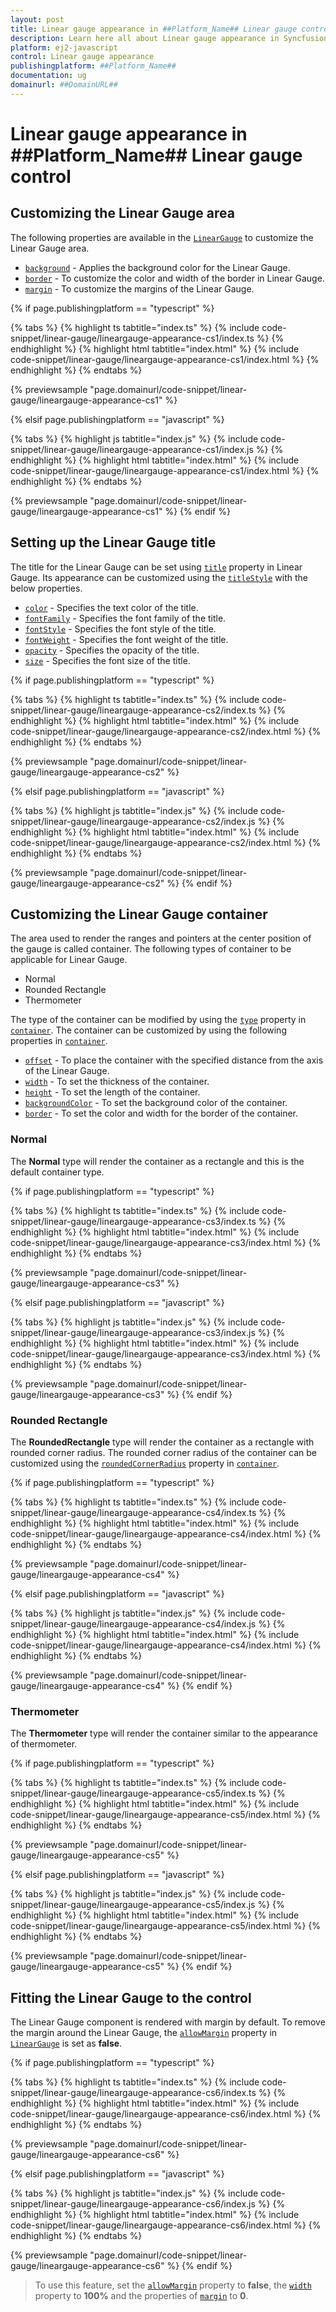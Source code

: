 ```yaml
---
layout: post
title: Linear gauge appearance in ##Platform_Name## Linear gauge control | Syncfusion
description: Learn here all about Linear gauge appearance in Syncfusion ##Platform_Name## Linear gauge control of Syncfusion Essential JS 2 and more.
platform: ej2-javascript
control: Linear gauge appearance 
publishingplatform: ##Platform_Name##
documentation: ug
domainurl: ##DomainURL##
---
```


# Linear gauge appearance in ##Platform_Name## Linear gauge control

## Customizing the Linear Gauge area

The following properties are available in the [`LinearGauge`](../api/linear-gauge/) to customize the Linear Gauge area.

* [`background`](../api/linear-gauge/#background) - Applies the background color for the Linear Gauge.
* [`border`](../api/linear-gauge/#border) - To customize the color and width of the border in Linear Gauge.
* [`margin`](../api/linear-gauge/#margin) - To customize the margins of the Linear Gauge.

{% if page.publishingplatform == "typescript" %}

 {% tabs %}
{% highlight ts tabtitle="index.ts" %}
{% include code-snippet/linear-gauge/lineargauge-appearance-cs1/index.ts %}
{% endhighlight %}
{% highlight html tabtitle="index.html" %}
{% include code-snippet/linear-gauge/lineargauge-appearance-cs1/index.html %}
{% endhighlight %}
{% endtabs %}
        
{% previewsample "page.domainurl/code-snippet/linear-gauge/lineargauge-appearance-cs1" %}

{% elsif page.publishingplatform == "javascript" %}

{% tabs %}
{% highlight js tabtitle="index.js" %}
{% include code-snippet/linear-gauge/lineargauge-appearance-cs1/index.js %}
{% endhighlight %}
{% highlight html tabtitle="index.html" %}
{% include code-snippet/linear-gauge/lineargauge-appearance-cs1/index.html %}
{% endhighlight %}
{% endtabs %}

{% previewsample "page.domainurl/code-snippet/linear-gauge/lineargauge-appearance-cs1" %}
{% endif %}

## Setting up the Linear Gauge title

The title for the Linear Gauge can be set using [`title`](../api/linear-gauge/#title) property in Linear Gauge. Its appearance can be customized using the [`titleStyle`](../api/linear-gauge/#titlestyle) with the below properties.

* [`color`](../api/linear-gauge/fontModel/#color) - Specifies the text color of the title.
* [`fontFamily`](../api/linear-gauge/fontModel/#fontfamily) - Specifies the font family of the title.
* [`fontStyle`](../api/linear-gauge/fontModel/#fontstyle) - Specifies the font style of the title.
* [`fontWeight`](../api/linear-gauge/fontModel/#fontweight) - Specifies the font weight of the title.
* [`opacity`](../api/linear-gauge/fontModel/#opacity) - Specifies the opacity of the title.
* [`size`](../api/linear-gauge/fontModel/#size) - Specifies the font size of the title.

{% if page.publishingplatform == "typescript" %}

 {% tabs %}
{% highlight ts tabtitle="index.ts" %}
{% include code-snippet/linear-gauge/lineargauge-appearance-cs2/index.ts %}
{% endhighlight %}
{% highlight html tabtitle="index.html" %}
{% include code-snippet/linear-gauge/lineargauge-appearance-cs2/index.html %}
{% endhighlight %}
{% endtabs %}
        
{% previewsample "page.domainurl/code-snippet/linear-gauge/lineargauge-appearance-cs2" %}

{% elsif page.publishingplatform == "javascript" %}

{% tabs %}
{% highlight js tabtitle="index.js" %}
{% include code-snippet/linear-gauge/lineargauge-appearance-cs2/index.js %}
{% endhighlight %}
{% highlight html tabtitle="index.html" %}
{% include code-snippet/linear-gauge/lineargauge-appearance-cs2/index.html %}
{% endhighlight %}
{% endtabs %}

{% previewsample "page.domainurl/code-snippet/linear-gauge/lineargauge-appearance-cs2" %}
{% endif %}

## Customizing the Linear Gauge container

The area used to render the ranges and pointers at the center position of the gauge is called container. The following types of container to be applicable for Linear Gauge.

* Normal
* Rounded Rectangle
* Thermometer

The type of the container can be modified by using the [`type`](../api/linear-gauge/containerModel/#type) property in [`container`](../api/linear-gauge/#container). The container can be customized by using the following properties in [`container`](../api/linear-gauge/#container).

* [`offset`](../api/linear-gauge/containerModel/#offset) - To place the container with the specified distance from the axis of the Linear Gauge.
* [`width`](../api/linear-gauge/containerModel/#width) - To set the thickness of the container.
* [`height`](../api/linear-gauge/containerModel/#height) - To set the length of the container.
* [`backgroundColor`](../api/linear-gauge/containerModel/#backgroundcolor) - To set the background color of the container.
* [`border`](../api/linear-gauge/containerModel/#border) - To set the color and width for the border of the container.

### Normal

The **Normal** type will render the container as a rectangle and this is the default container type.

{% if page.publishingplatform == "typescript" %}

 {% tabs %}
{% highlight ts tabtitle="index.ts" %}
{% include code-snippet/linear-gauge/lineargauge-appearance-cs3/index.ts %}
{% endhighlight %}
{% highlight html tabtitle="index.html" %}
{% include code-snippet/linear-gauge/lineargauge-appearance-cs3/index.html %}
{% endhighlight %}
{% endtabs %}
        
{% previewsample "page.domainurl/code-snippet/linear-gauge/lineargauge-appearance-cs3" %}

{% elsif page.publishingplatform == "javascript" %}

{% tabs %}
{% highlight js tabtitle="index.js" %}
{% include code-snippet/linear-gauge/lineargauge-appearance-cs3/index.js %}
{% endhighlight %}
{% highlight html tabtitle="index.html" %}
{% include code-snippet/linear-gauge/lineargauge-appearance-cs3/index.html %}
{% endhighlight %}
{% endtabs %}

{% previewsample "page.domainurl/code-snippet/linear-gauge/lineargauge-appearance-cs3" %}
{% endif %}

### Rounded Rectangle

The **RoundedRectangle** type will render the container as a rectangle with rounded corner radius. The rounded corner radius of the container can be customized using the [`roundedCornerRadius`](../api/linear-gauge/containerModel/#roundedcornerradius) property in [`container`](../api/linear-gauge/#container).

{% if page.publishingplatform == "typescript" %}

 {% tabs %}
{% highlight ts tabtitle="index.ts" %}
{% include code-snippet/linear-gauge/lineargauge-appearance-cs4/index.ts %}
{% endhighlight %}
{% highlight html tabtitle="index.html" %}
{% include code-snippet/linear-gauge/lineargauge-appearance-cs4/index.html %}
{% endhighlight %}
{% endtabs %}
        
{% previewsample "page.domainurl/code-snippet/linear-gauge/lineargauge-appearance-cs4" %}

{% elsif page.publishingplatform == "javascript" %}

{% tabs %}
{% highlight js tabtitle="index.js" %}
{% include code-snippet/linear-gauge/lineargauge-appearance-cs4/index.js %}
{% endhighlight %}
{% highlight html tabtitle="index.html" %}
{% include code-snippet/linear-gauge/lineargauge-appearance-cs4/index.html %}
{% endhighlight %}
{% endtabs %}

{% previewsample "page.domainurl/code-snippet/linear-gauge/lineargauge-appearance-cs4" %}
{% endif %}

### Thermometer

The **Thermometer** type will render the container similar to the appearance of thermometer.

{% if page.publishingplatform == "typescript" %}

 {% tabs %}
{% highlight ts tabtitle="index.ts" %}
{% include code-snippet/linear-gauge/lineargauge-appearance-cs5/index.ts %}
{% endhighlight %}
{% highlight html tabtitle="index.html" %}
{% include code-snippet/linear-gauge/lineargauge-appearance-cs5/index.html %}
{% endhighlight %}
{% endtabs %}
        
{% previewsample "page.domainurl/code-snippet/linear-gauge/lineargauge-appearance-cs5" %}

{% elsif page.publishingplatform == "javascript" %}

{% tabs %}
{% highlight js tabtitle="index.js" %}
{% include code-snippet/linear-gauge/lineargauge-appearance-cs5/index.js %}
{% endhighlight %}
{% highlight html tabtitle="index.html" %}
{% include code-snippet/linear-gauge/lineargauge-appearance-cs5/index.html %}
{% endhighlight %}
{% endtabs %}

{% previewsample "page.domainurl/code-snippet/linear-gauge/lineargauge-appearance-cs5" %}
{% endif %}

## Fitting the Linear Gauge to the control

The Linear Gauge component is rendered with margin by default. To remove the margin around the Linear Gauge, the [`allowMargin`](../api/linear-gauge/#allowmargin) property in [`LinearGauge`](../api/linear-gauge/) is set as **false**.

{% if page.publishingplatform == "typescript" %}

 {% tabs %}
{% highlight ts tabtitle="index.ts" %}
{% include code-snippet/linear-gauge/lineargauge-appearance-cs6/index.ts %}
{% endhighlight %}
{% highlight html tabtitle="index.html" %}
{% include code-snippet/linear-gauge/lineargauge-appearance-cs6/index.html %}
{% endhighlight %}
{% endtabs %}
        
{% previewsample "page.domainurl/code-snippet/linear-gauge/lineargauge-appearance-cs6" %}

{% elsif page.publishingplatform == "javascript" %}

{% tabs %}
{% highlight js tabtitle="index.js" %}
{% include code-snippet/linear-gauge/lineargauge-appearance-cs6/index.js %}
{% endhighlight %}
{% highlight html tabtitle="index.html" %}
{% include code-snippet/linear-gauge/lineargauge-appearance-cs6/index.html %}
{% endhighlight %}
{% endtabs %}

{% previewsample "page.domainurl/code-snippet/linear-gauge/lineargauge-appearance-cs6" %}
{% endif %}

>To use this feature, set the [`allowMargin`](../api/linear-gauge/#allowmargin) property to **false**, the [`width`](../api/linear-gauge/#width) property to **100%** and the properties of [`margin`](../api/linear-gauge/#margin) to **0**.